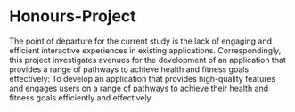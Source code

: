 # Honours-Project

The point of departure for the current study is the lack of engaging and efficient interactive experiences in existing applications. 
Correspondingly, this project investigates avenues for the development of an application that provides a range of pathways to achieve health and fitness goals effectively:
To develop an application that provides high-quality features and engages users on a range of pathways to achieve their health and fitness goals efficiently and effectively.
